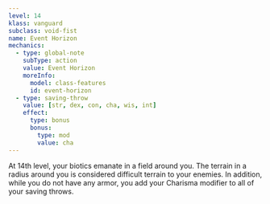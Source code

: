 ```yaml
---
level: 14
klass: vanguard
subclass: void-fist
name: Event Horizon
mechanics:
  - type: global-note
    subType: action
    value: Event Horizon
    moreInfo:
      model: class-features
      id: event-horizon
  - type: saving-throw
    value: [str, dex, con, cha, wis, int]
    effect:
      type: bonus
      bonus:
        type: mod
        value: cha
---
```

At 14th level, your biotics emanate in a field around you. The terrain in a <me-distance length="15" adj /> radius
around you is considered difficult terrain to your enemies. In addition, while you do not
have any armor, you add your Charisma modifier to all of your saving throws.
